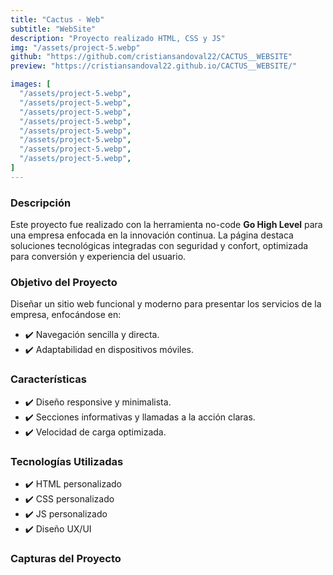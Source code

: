 ```yaml
---
title: "Cactus - Web"
subtitle: "WebSite"
description: "Proyecto realizado HTML, CSS y JS"
img: "/assets/project-5.webp"
github: "https://github.com/cristiansandoval22/CACTUS__WEBSITE"
preview: "https://cristiansandoval22.github.io/CACTUS__WEBSITE/"

images: [
  "/assets/project-5.webp",
  "/assets/project-5.webp",
  "/assets/project-5.webp",
  "/assets/project-5.webp",
  "/assets/project-5.webp",
  "/assets/project-5.webp",
  "/assets/project-5.webp",
  "/assets/project-5.webp",
]
---
```


### Descripción

Este proyecto fue realizado con la herramienta no-code **Go High Level** para una empresa enfocada en la innovación continua. La página destaca soluciones tecnológicas integradas con seguridad y confort, optimizada para conversión y experiencia del usuario.

### Objetivo del Proyecto

Diseñar un sitio web funcional y moderno para presentar los servicios de la empresa, enfocándose en:
- ✔️ Navegación sencilla y directa.
- ✔️ Adaptabilidad en dispositivos móviles.

### Características
>
- ✔️ Diseño responsive y minimalista.
- ✔️ Secciones informativas y llamadas a la acción claras.
- ✔️ Velocidad de carga optimizada.


### Tecnologías Utilizadas

- ✔️ HTML personalizado
- ✔️ CSS personalizado
- ✔️ JS personalizado
- ✔️ Diseño UX/UI

### Capturas del Proyecto


